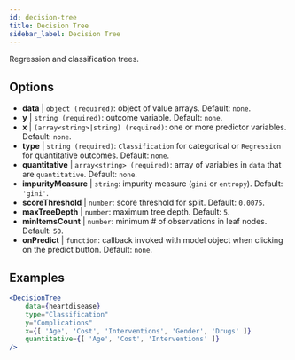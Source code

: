 ```yaml
---
id: decision-tree
title: Decision Tree
sidebar_label: Decision Tree
---
```


Regression and classification trees.

## Options

* __data__ | `object (required)`: object of value arrays. Default: `none`.
* __y__ | `string (required)`: outcome variable. Default: `none`.
* __x__ | `(array<string>|string) (required)`: one or more predictor variables. Default: `none`.
* __type__ | `string (required)`: `Classification` for categorical or `Regression` for quantitative outcomes. Default: `none`.
* __quantitative__ | `array<string> (required)`: array of variables in `data` that are `quantitative`. Default: `none`.
* __impurityMeasure__ | `string`: impurity measure (`gini` or `entropy`). Default: `'gini'`.
* __scoreThreshold__ | `number`: score threshold for split. Default: `0.0075`.
* __maxTreeDepth__ | `number`: maximum tree depth. Default: `5`.
* __minItemsCount__ | `number`: minimum # of observations in leaf nodes. Default: `50`.
* __onPredict__ | `function`: callback invoked with model object when clicking on the predict button. Default: `none`.


## Examples

```jsx live
<DecisionTree 
    data={heartdisease} 
    type="Classification"
    y="Complications"
    x={[ 'Age', 'Cost', 'Interventions', 'Gender', 'Drugs' ]}
    quantitative={[ 'Age', 'Cost', 'Interventions' ]}
/>
```

